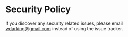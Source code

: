 # Security Policy

If you discover any security related issues, please email wdarking@gmail.com instead of using the issue tracker.
